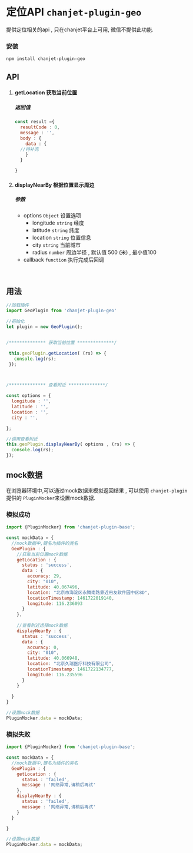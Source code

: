 # 定位API  `chanjet-plugin-geo`

提供定位相关的api , 只在chanjet平台上可用, 微信不提供此功能.



### 安装

```
npm install chanjet-plugin-geo
```



## API

1. #### getLocation 获取当前位置

   ##### 返回值

   ```javascript
   const result ={
     resultCode : 0,
     message : '',
     body : {
       data : {
     //待补充
       }
     }

   }
   ```

2. #### displayNearBy 根据位置显示周边

   ##### 参数

   - options `Object` 设置选项
     - longitude `string` 经度
     - latitude `string` 纬度
     - location `string` 位置信息
     - city `string` 当前城市
     - radius `number` 周边半径 , 默认值 500 (米) , 最小值100
   - callback `function` 执行完成后回调

   ​



## 用法

```javascript
//加载插件
import GeoPlugin from 'chanjet-plugin-geo'

//初始化  
let plugin = new GeoPlugin();


/************** 获取当前位置 **************/

 this.geoPlugin.getLocation( (rs) => {
   console.log(rs);
 });



/************** 查看附近 **************/

const options = {
  longitude : '',
  latitude : '',
  location : '',
  city : '',

};

//调用查看附近
this.geoPlugin.displayNearBy( options , (rs) => {
  console.log(rs);
});
```



## mock数据

在浏览器环境中,可以通过mock数据来模拟返回结果 , 可以使用 `chanjet-plugin` 提供的 `PluginMocker`来设置mock数据.



### 模拟成功

```javascript
import {PluginMocker} from 'chanjet-plugin-base';

const mockData = {
  //mock数据中,键名为插件的类名
  GeoPlugin : {
    //获取当前位置mock数据
    getLocation : {
      status : 'success',
      data : {
        accuracy: 29,
        city: "010",
        latitude: 40.067496,
        location: "北京市海淀区永腾南路靠近用友软件园中区8D",
        locationTimestamp: 1461722019140,
        longitude: 116.236093
      }
    },
    
    //查看附近选择mock数据
    displayNearBy : {
      status : 'success',
      data : {
        accuracy: 0,
        city: "010",
        latitude: 40.066948,
        location: "北京久瑞医疗科技有限公司",
        locationTimestamp: 1461722134777,
        longitude: 116.235596
      }
    }
    
  }
}

//设置mock数据
PluginMocker.data = mockData;
```



### 模拟失败

```javascript
import {PluginMocker} from 'chanjet-plugin-base';

const mockData = {
  //mock数据中,键名为插件的类名
  GeoPlugin : {
    getLocation : {
      status : 'failed',
      message : '网络异常,请稍后再试'
    },
    displayNearBy : {
      status : 'failed',
      message : '网络异常,请稍后再试'
    }
  }

}

//设置mock数据
PluginMocker.data = mockData;
```



